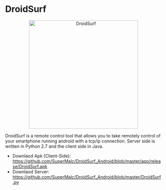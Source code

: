 # DroidSurf
<p align="center">
  <img src="https://github.com/SuperMalc/DroidSurf_Android/blob/master/app/src/main/res/mipmap-xxxhdpi/ic_launcher_foreground.png" width="350" title="DroidSurf">
</p>

DroidSurf is a remote control tool that allows you to take remotely control of your smartphone running android with a tcp/ip connection. Server side is written in Python 2.7 and the client side in Java.
* Downlaod Apk (Client-Side): https://github.com/SuperMalc/DroidSurf_Android/blob/master/app/release/DroidSurf.apk
* Downlaod Server: https://github.com/SuperMalc/DroidSurf_Android/blob/master/DroidSurf.py
